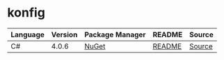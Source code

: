 # konfig

|Language|Version|Package Manager|README|Source|
|-|-|-|-|-|
|C#|4.0.6|[NuGet](https://nuget.org/packages/SnapTrade.Net/4.0.6)|[README](https://github.com/passiv/snaptrade-sdks/tree/HEAD/sdks/csharp#readme)|[Source](https://github.com/passiv/snaptrade-sdks/tree/HEAD/sdks/csharp)|